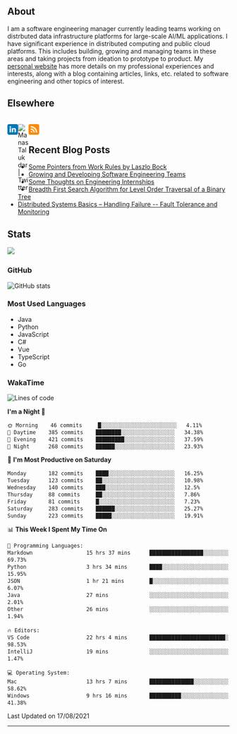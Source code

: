 ## About

I am a software engineering manager currently leading teams working on distrbuted data infrastructure platforms for large-scale AI/ML applications. I have significant experience in distributed computing and public cloud platforms. This includes building, growing and managing teams in these areas and taking projects from ideation to prototype to product. My [personal website](https://manastalukdar.github.io/) has more details on my professional experiences and interests, along with a blog containing articles, links, etc. related to software engineering and other topics of interest.

## Elsewhere

</br>

<a href="https://www.linkedin.com/in/manastalukdar" target="_blank">
  <img align="left" alt="Manas Talukdar | Linkedin" width="24px" src="https://raw.githubusercontent.com/edent/SuperTinyIcons/master/images/svg/linkedin.svg" />
</a>
<a href="https://www.twitter.com/manastalukdar" target="_blank">
  <img align="left" alt="Manas Talukdar | Twitter" width="24px" src="https://github.com/TheDudeThatCode/TheDudeThatCode/blob/master/Assets/Twitter.svg" />
</a>
<a href="https://manastalukdar.github.io/" target="_blank">
  <img align="left" alt="Manas Talukdar | Website" width="24px" src="https://github.com/edent/SuperTinyIcons/blob/master/images/svg/rss.svg" />
</a>

</br>

## Recent Blog Posts

<!-- BLOG:START -->
- [Some Pointers from Work Rules by Laszlo Bock](https://manastalukdar.github.io/blog/2020/01/25/work-rules-laszlo-bock-pointers/)
- [Growing and Developing Software Engineering Teams](https://manastalukdar.github.io/blog/2019/09/19/growing-developing-software-engineering-teams/)
- [Some Thoughts on Engineering Internships](https://manastalukdar.github.io/blog/2019/09/04/some-thoughts-on-engineering-internships/)
- [Breadth First Search Algorithm for Level Order Traversal of a Binary Tree](https://manastalukdar.github.io/blog/2019/08/29/breadth-first-search-binary-tree-level-order-traversal/)
- [Distributed Systems Basics – Handling Failure -- Fault Tolerance and Monitoring](https://manastalukdar.github.io/blog/2019/08/19/katemats-distributed-systems-fault-tolerance-monitoring/)
<!-- BLOG:END -->

## Stats

![](https://komarev.com/ghpvc/?username=manastalukdar)

### GitHub

![GitHub stats](https://github-readme-stats.vercel.app/api?username=manastalukdar&show_icons=true&hide_border=true&hide_rank=true&hide_title=true&icon_color=79ff97&text_color=cecac3&bg_color=4d4b4b)

### Most Used Languages

- Java
- Python
- JavaScript
- C#
- Vue
- TypeScript
- Go

<!--
![Top Langs](https://github-readme-stats.vercel.app/api/top-langs/?username=manastalukdar&layout=compact&hide_border=true&hide_title=true&icon_color=79ff97&text_color=cecac3&bg_color=4d4b4b)
-->

### WakaTime

<!--START_SECTION:waka-->
![Lines of code](https://img.shields.io/badge/From%20Hello%20World%20I%27ve%20Written-72985%20lines%20of%20code-blue)

**I'm a Night 🦉** 

```text
🌞 Morning    46 commits     █░░░░░░░░░░░░░░░░░░░░░░░░   4.11% 
🌆 Daytime    385 commits    ████████░░░░░░░░░░░░░░░░░   34.38% 
🌃 Evening    421 commits    █████████░░░░░░░░░░░░░░░░   37.59% 
🌙 Night      268 commits    ██████░░░░░░░░░░░░░░░░░░░   23.93%

```
📅 **I'm Most Productive on Saturday** 

```text
Monday       182 commits    ████░░░░░░░░░░░░░░░░░░░░░   16.25% 
Tuesday      123 commits    ██░░░░░░░░░░░░░░░░░░░░░░░   10.98% 
Wednesday    140 commits    ███░░░░░░░░░░░░░░░░░░░░░░   12.5% 
Thursday     88 commits     ██░░░░░░░░░░░░░░░░░░░░░░░   7.86% 
Friday       81 commits     █░░░░░░░░░░░░░░░░░░░░░░░░   7.23% 
Saturday     283 commits    ██████░░░░░░░░░░░░░░░░░░░   25.27% 
Sunday       223 commits    █████░░░░░░░░░░░░░░░░░░░░   19.91%

```


📊 **This Week I Spent My Time On** 

```text
💬 Programming Languages: 
Markdown                 15 hrs 37 mins      █████████████████░░░░░░░░   69.73% 
Python                   3 hrs 34 mins       ████░░░░░░░░░░░░░░░░░░░░░   15.95% 
JSON                     1 hr 21 mins        █░░░░░░░░░░░░░░░░░░░░░░░░   6.07% 
Java                     27 mins             ░░░░░░░░░░░░░░░░░░░░░░░░░   2.01% 
Other                    26 mins             ░░░░░░░░░░░░░░░░░░░░░░░░░   1.94%

🔥 Editors: 
VS Code                  22 hrs 4 mins       ████████████████████████░   98.53% 
IntelliJ                 19 mins             ░░░░░░░░░░░░░░░░░░░░░░░░░   1.47%

💻 Operating System: 
Mac                      13 hrs 7 mins       ██████████████░░░░░░░░░░░   58.62% 
Windows                  9 hrs 16 mins       ██████████░░░░░░░░░░░░░░░   41.38%

```


 Last Updated on 17/08/2021
<!--END_SECTION:waka-->

---

<!--

**manastalukdar/manastalukdar** is a ✨ _special_ ✨ repository because its `README.md` (this file) appears on your GitHub profile.

Here are some ideas to get you started:

- 🔭 I’m currently working on ...
- 🌱 I’m currently learning ...
- 👯 I’m looking to collaborate on ...
- 🤔 I’m looking for help with ...
- 💬 Ask me about ...
- 📫 How to reach me: ...
- 😄 Pronouns: ...
- ⚡ Fun fact: ...
-->
